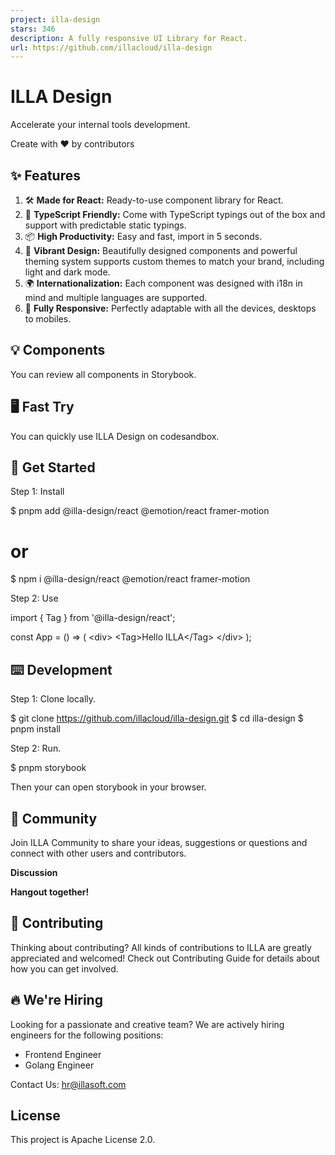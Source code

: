 ```yaml
---
project: illa-design
stars: 346
description: A fully responsive UI Library for React.
url: https://github.com/illacloud/illa-design
---
```


ILLA Design
===========

Accelerate your internal tools development.

Create with ❤︎ by contributors

✨ Features
----------

1.  🛠 **Made for React:** Ready-to-use component library for React.
2.  📝 **TypeScript Friendly:** Come with TypeScript typings out of the box and support with predictable static typings.
3.  📦 **High Productivity:** Easy and fast, import in 5 seconds.
4.  🎨 **Vibrant Design:** Beautifully designed components and powerful theming system supports custom themes to match your brand, including light and dark mode.
5.  🌍 **Internationalization:** Each component was designed with i18n in mind and multiple languages are supported.
6.  📱 **Fully Responsive:** Perfectly adaptable with all the devices, desktops to mobiles.

💡 Components
-------------

You can review all components in Storybook.

🖥 Fast Try
-----------

You can quickly use ILLA Design on codesandbox.

🚀 Get Started
--------------

Step 1: Install

$ pnpm add @illa-design/react @emotion/react framer-motion

# or

$ npm i @illa-design/react @emotion/react framer-motion

Step 2: Use

import { Tag } from '@illa-design/react';

const App \= () \=> (
  <div\>
    <Tag\>Hello ILLA</Tag\>
  </div\>
);

⌨️ Development
--------------

Step 1: Clone locally.

$ git clone https://github.com/illacloud/illa-design.git
$ cd illa-design
$ pnpm install

Step 2: Run.

$ pnpm storybook

Then your can open storybook in your browser.

💬 Community
------------

Join ILLA Community to share your ideas, suggestions or questions and connect with other users and contributors.

**Discussion**

**Hangout together!**

🌱 Contributing
---------------

Thinking about contributing? All kinds of contributions to ILLA are greatly appreciated and welcomed! Check out Contributing Guide for details about how you can get involved.

🔥 We're Hiring
---------------

Looking for a passionate and creative team? We are actively hiring engineers for the following positions:

-   Frontend Engineer
-   Golang Engineer

Contact Us: hr@illasoft.com

License
-------

This project is Apache License 2.0.
